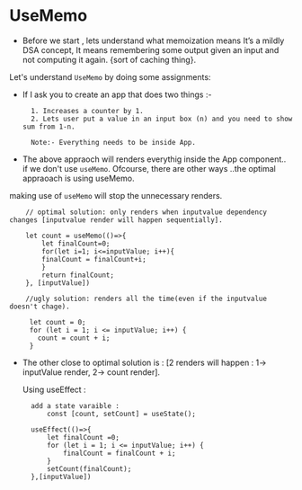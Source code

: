 # UseMemo



- Before we start , lets understand what memoization means
It’s a mildly DSA concept, It means remembering some output given an input and not computing it again. {sort of caching thing}.

Let's understand `UseMemo` by doing some assignments:

- If I ask you to create an app that does two things :-

        1. Increases a counter by 1.
        2. Lets user put a value in an input box (n) and you need to show sum from 1-n.

        Note:- Everything needs to be inside App.


- The above appraoch will renders everythig inside the App component.. if we don't use `useMemo`. Ofcourse, there are other ways ..the optimal appraoach is using useMemo. 

making use of `useMemo` will stop the unnecessary renders.

        // optimal solution: only renders when inputvalue dependency changes [inputvalue render will happen sequentially].

        let count = useMemo(()=>{
            let finalCount=0;
            for(let i=1; i<=inputValue; i++){
            finalCount = finalCount+i;
            }
            return finalCount;
        }, [inputValue])

        //ugly solution: renders all the time(even if the inputvalue doesn't chage).

         let count = 0;
         for (let i = 1; i <= inputValue; i++) {
           count = count + i;
         }

- The  other close to  optimal solution is  :
    [2 renders will happen : 1-> inputValue render, 2-> count render].
  
    Using useEffect : 
        

        add a state varaible :
            const [count, setCount] = useState();

        useEffect(()=>{
            let finalCount =0;
            for (let i = 1; i <= inputValue; i++) {
                finalCount = finalCount + i;
            }
            setCount(finalCount);
        },[inputValue])
